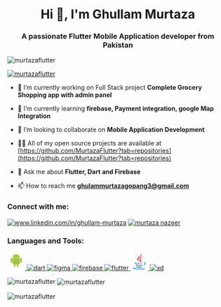 <h1 align="center">Hi 👋, I'm Ghullam Murtaza</h1>
<h3 align="center">A passionate Flutter Mobile Application developer from Pakistan</h3>

<p align="left"> <img src="https://komarev.com/ghpvc/?username=murtazaflutter&label=Profile%20views&color=0e75b6&style=flat" alt="murtazaflutter" /> </p>

<p align="left"> <a href="https://github.com/ryo-ma/github-profile-trophy"><img src="https://github-profile-trophy.vercel.app/?username=murtazaflutter" alt="murtazaflutter" /></a> </p>

- 🔭 I’m currently working on Full Stack project **Complete Grocery Shopping app with admin panel**

- 🌱 I’m currently learning **firebase, Payment integration, google Map Integration**

- 👯 I’m looking to collaborate on **Mobile Application Development**

- 👨‍💻 All of my open source projects are available at [https://github.com/MurtazaFlutter?tab=repositories](https://github.com/MurtazaFlutter?tab=repositories)

- 💬 Ask me about **Flutter, Dart and Firebase**

- 📫 How to reach me **ghulammurtazagopang3@gmail.com**

<h3 align="left">Connect with me:</h3>
<p align="left">
<a href="https://linkedin.com/in/www.linkedin.com/in/ghullam-murtaza" target="blank"><img align="center" src="https://raw.githubusercontent.com/rahuldkjain/github-profile-readme-generator/master/src/images/icons/Social/linked-in-alt.svg" alt="www.linkedin.com/in/ghullam-murtaza" height="30" width="40" /></a>
<a href="https://fb.com/murtaza nazeer" target="blank"><img align="center" src="https://raw.githubusercontent.com/rahuldkjain/github-profile-readme-generator/master/src/images/icons/Social/facebook.svg" alt="murtaza nazeer" height="30" width="40" /></a>
</p>

<h3 align="left">Languages and Tools:</h3>
<p align="left"> <a href="https://developer.android.com" target="_blank" rel="noreferrer"> <img src="https://raw.githubusercontent.com/devicons/devicon/master/icons/android/android-original-wordmark.svg" alt="android" width="40" height="40"/> </a> <a href="https://dart.dev" target="_blank" rel="noreferrer"> <img src="https://www.vectorlogo.zone/logos/dartlang/dartlang-icon.svg" alt="dart" width="40" height="40"/> </a> <a href="https://www.figma.com/" target="_blank" rel="noreferrer"> <img src="https://www.vectorlogo.zone/logos/figma/figma-icon.svg" alt="figma" width="40" height="40"/> </a> <a href="https://firebase.google.com/" target="_blank" rel="noreferrer"> <img src="https://www.vectorlogo.zone/logos/firebase/firebase-icon.svg" alt="firebase" width="40" height="40"/> </a> <a href="https://flutter.dev" target="_blank" rel="noreferrer"> <img src="https://www.vectorlogo.zone/logos/flutterio/flutterio-icon.svg" alt="flutter" width="40" height="40"/> </a> <a href="https://www.java.com" target="_blank" rel="noreferrer"> <img src="https://raw.githubusercontent.com/devicons/devicon/master/icons/java/java-original.svg" alt="java" width="40" height="40"/> </a> <a href="https://www.adobe.com/products/xd.html" target="_blank" rel="noreferrer"> <img src="https://cdn.worldvectorlogo.com/logos/adobe-xd.svg" alt="xd" width="40" height="40"/> </a> </p>

<p><img align="left" src="https://github-readme-stats.vercel.app/api/top-langs?username=murtazaflutter&show_icons=true&locale=en&layout=compact" alt="murtazaflutter" /></p>

<p>&nbsp;<img align="center" src="https://github-readme-stats.vercel.app/api?username=murtazaflutter&show_icons=true&locale=en" alt="murtazaflutter" /></p>

<p><img align="center" src="https://github-readme-streak-stats.herokuapp.com/?user=murtazaflutter&" alt="murtazaflutter" /></p>
